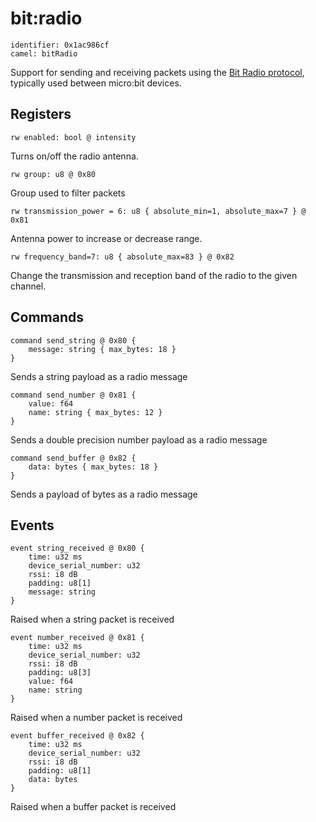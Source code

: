 # bit:radio

    identifier: 0x1ac986cf
    camel: bitRadio

Support for sending and receiving packets using the [Bit Radio protocol](https://github.com/microsoft/pxt-common-packages/blob/master/libs/radio/docs/reference/radio.md), typically used between micro:bit devices.

## Registers

    rw enabled: bool @ intensity

Turns on/off the radio antenna.

    rw group: u8 @ 0x80

Group used to filter packets

    rw transmission_power = 6: u8 { absolute_min=1, absolute_max=7 } @ 0x81

Antenna power to increase or decrease range.

    rw frequency_band=7: u8 { absolute_max=83 } @ 0x82

Change the transmission and reception band of the radio to the given channel.

## Commands

    command send_string @ 0x80 {
        message: string { max_bytes: 18 }
    }

Sends a string payload as a radio message

    command send_number @ 0x81 {
        value: f64
        name: string { max_bytes: 12 }
    }

Sends a double precision number payload as a radio message

    command send_buffer @ 0x82 {
        data: bytes { max_bytes: 18 }
    }

Sends a payload of bytes as a radio message

## Events

    event string_received @ 0x80 {
        time: u32 ms
        device_serial_number: u32
        rssi: i8 dB
        padding: u8[1]
        message: string
    }

Raised when a string packet is received

    event number_received @ 0x81 {
        time: u32 ms
        device_serial_number: u32
        rssi: i8 dB
        padding: u8[3]
        value: f64
        name: string
    }

Raised when a number packet is received

    event buffer_received @ 0x82 {
        time: u32 ms
        device_serial_number: u32
        rssi: i8 dB
        padding: u8[1]
        data: bytes
    }

Raised when a buffer packet is received
